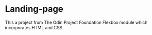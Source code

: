# Landing-page

This a project from The Odin Project Foundation Flexbox module which incorporates HTML and CSS.
